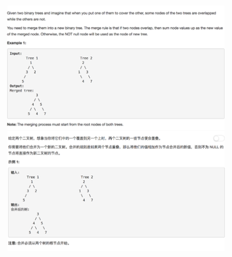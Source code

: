 ![PhotoLost](https://github.com/XiaoTianXiao/Leetcode/blob/master/QustionsPhoto/Q6English.png)
![photolost](https://github.com/XiaoTianXiao/Leetcode/blob/master/QustionsPhoto/Q6Chinese.png)
